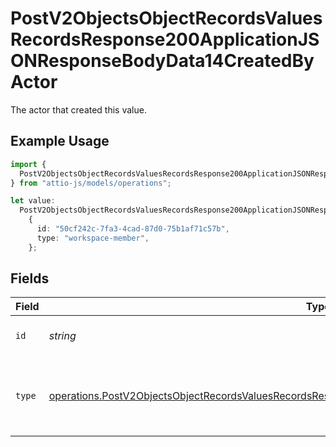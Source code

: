 # PostV2ObjectsObjectRecordsValuesRecordsResponse200ApplicationJSONResponseBodyData14CreatedByActor

The actor that created this value.

## Example Usage

```typescript
import {
  PostV2ObjectsObjectRecordsValuesRecordsResponse200ApplicationJSONResponseBodyData14CreatedByActor,
} from "attio-js/models/operations";

let value:
  PostV2ObjectsObjectRecordsValuesRecordsResponse200ApplicationJSONResponseBodyData14CreatedByActor =
    {
      id: "50cf242c-7fa3-4cad-87d0-75b1af71c57b",
      type: "workspace-member",
    };
```

## Fields

| Field                                                                                                                                                                                                                    | Type                                                                                                                                                                                                                     | Required                                                                                                                                                                                                                 | Description                                                                                                                                                                                                              |
| ------------------------------------------------------------------------------------------------------------------------------------------------------------------------------------------------------------------------ | ------------------------------------------------------------------------------------------------------------------------------------------------------------------------------------------------------------------------ | ------------------------------------------------------------------------------------------------------------------------------------------------------------------------------------------------------------------------ | ------------------------------------------------------------------------------------------------------------------------------------------------------------------------------------------------------------------------ |
| `id`                                                                                                                                                                                                                     | *string*                                                                                                                                                                                                                 | :heavy_minus_sign:                                                                                                                                                                                                       | An ID to identify the actor.                                                                                                                                                                                             |
| `type`                                                                                                                                                                                                                   | [operations.PostV2ObjectsObjectRecordsValuesRecordsResponse200ApplicationJSONResponseBodyData14Type](../../models/operations/postv2objectsobjectrecordsvaluesrecordsresponse200applicationjsonresponsebodydata14type.md) | :heavy_minus_sign:                                                                                                                                                                                                       | The type of actor. [Read more information on actor types here](/docs/actors).                                                                                                                                            |